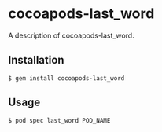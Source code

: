 # cocoapods-last_word

A description of cocoapods-last_word.

## Installation

    $ gem install cocoapods-last_word

## Usage

    $ pod spec last_word POD_NAME
